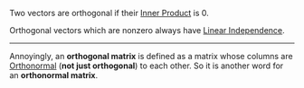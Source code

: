 Two vectors are orthogonal if their [Inner Product](Fundamental%20Concepts/Linear%20Algebra/Inner%20Product.md) is 0.

Orthogonal vectors which are nonzero always have [Linear Independence](Fundamental%20Concepts/Linear%20Algebra/Uniqueness/Linear%20Independence.md).

---

Annoyingly, an **orthogonal matrix** is defined as a matrix whose columns are [Orthonormal](Fundamental%20Concepts/Linear%20Algebra/Orthonormal.md) (**not just orthogonal**) to each other. So it is another word for an **orthonormal matrix**.